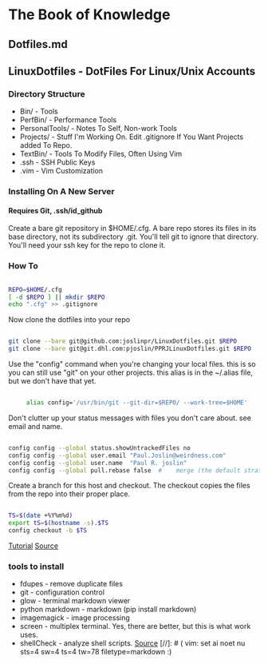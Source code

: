 # The Book of Knowledge

## Dotfiles.md

## LinuxDotfiles - DotFiles For Linux/Unix Accounts

### Directory Structure

* Bin/ - Tools
* PerfBin/ - Performance Tools
* PersonalTools/ - Notes To Self, Non-work Tools
* Projects/ - Stuff I'm Working On. Edit .gitignore If You Want Projects
 added To Repo.
* TextBin/ - Tools To Modify Files, Often Using Vim
* .ssh - SSH Public Keys
* .vim - Vim Customization

### Installing On A New Server

#### Requires Git, .ssh/id_github

Create a bare git repository in $HOME/.cfg. A bare repo stores its files
in its base directory, not its subdirectory .git. You'll tell git to
ignore that directory. You'll need your ssh key for the repo to clone it.

### How To

``` bash

REPO=$HOME/.cfg
[ -d $REPO ] || mkdir $REPO
echo ".cfg" >> .gitignore

```

Now clone the dotfiles into your repo

``` bash

git clone --bare git@github.com:joslinpr/LinuxDotfiles.git $REPO
git clone --bare git@git.dhl.com:pjoslin/PPRJLinuxDotfiles.git $REPO

```

Use the "config" command when you're changing your local files. this is
so you can still use "git" on your other projects. this alias is in the
~/.alias file, but we don't have that yet.

``` bash

     alias config='/usr/bin/git --git-dir=$REPO/ --work-tree=$HOME'

```

Don't clutter up your status messages with files you don't care about. see
email and name.

``` bash

config config --global status.showUntrackedFiles no
config config --global user.email "Paul.Joslin@weirdness.com"
config config --global user.name  "Paul R. joslin"
config config --global pull.rebase false  #    merge (the default strategy)

```

Create a branch for this host and checkout.  The checkout copies the
files from the repo into their proper place.

``` bash

TS=$(date +%Y%m%d)
export tS=$(hostname -s).$TS
config checkout -b $TS

```

[Tutorial](https://www.atlassian.com/git/tutorials/dotfiles)
[Source](./PersonalTools/GitInstall)

### tools to install

* fdupes - remove duplicate files
* git - configuration control
* glow - terminal markdown viewer
* python markdown - markdown (pip install markdown)
* imagemagick - image processing
* screen - multiplex terminal.  Yes, there are better, but this is what work uses.
* shellCheck - analyze shell scripts.
[Source](PersonalTools/Tools.md)
[//]: # ( vim: set ai noet nu sts=4 sw=4 ts=4 tw=78 filetype=markdown :)
